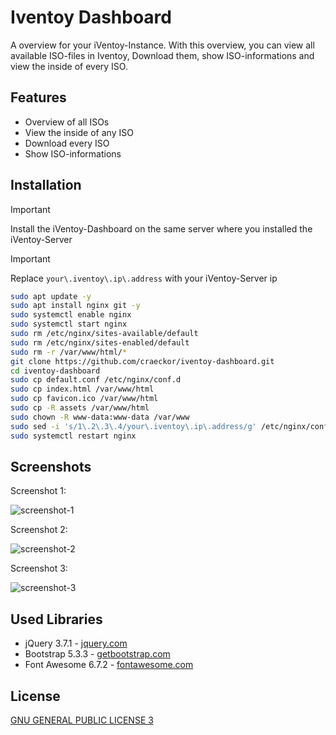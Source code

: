 
# Iventoy Dashboard

A overview for your iVentoy-Instance. With this overview, you can view all available ISO-files in Iventoy, Download them, show ISO-informations and view the inside of every ISO.

## Features

- Overview of all ISOs
- View the inside of any ISO
- Download every ISO
- Show ISO-informations

## Installation

> [!IMPORTANT]  
> Install the iVentoy-Dashboard on the same server where you installed the iVentoy-Server

> [!IMPORTANT]
> Replace ```your\.iventoy\.ip\.address``` with your iVentoy-Server ip

```bash
sudo apt update -y
sudo apt install nginx git -y
sudo systemctl enable nginx
sudo systemctl start nginx
sudo rm /etc/nginx/sites-available/default
sudo rm /etc/nginx/sites-enabled/default
sudo rm -r /var/www/html/*
git clone https://github.com/craeckor/iventoy-dashboard.git
cd iventoy-dashboard
sudo cp default.conf /etc/nginx/conf.d
sudo cp index.html /var/www/html
sudo cp favicon.ico /var/www/html
sudo cp -R assets /var/www/html
sudo chown -R www-data:www-data /var/www
sudo sed -i 's/1\.2\.3\.4/your\.iventoy\.ip\.address/g' /etc/nginx/conf.d/default.conf # Replace your\.iventoy\.ip\.address with Ex. 10\.50\.0\.35
sudo systemctl restart nginx
```

## Screenshots

Screenshot 1:

![screenshot-1](images/screenshot-1.png)

Screenshot 2:

![screenshot-2](images/screenshot-2.png)

Screenshot 3:

![screenshot-3](images/screenshot-3.png)

## Used Libraries

- jQuery 3.7.1 - [jquery.com](https://jquery.com)
- Bootstrap 5.3.3 - [getbootstrap.com](https://getbootstrap.com)
- Font Awesome 6.7.2 - [fontawesome.com](https://fontawesome.com)

## License

[GNU GENERAL PUBLIC LICENSE 3](LICENSE)

